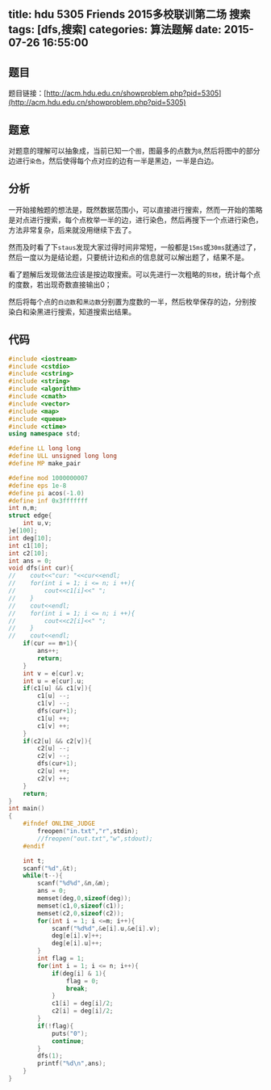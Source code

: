 title: hdu 5305 Friends 2015多校联训第二场 搜索
tags: [dfs,搜索]
categories: 算法题解
date: 2015-07-26 16:55:00
---

## 题目

题目链接：[http://acm.hdu.edu.cn/showproblem.php?pid=5305](http://acm.hdu.edu.cn/showproblem.php?pid=5305)

## 题意

对题意的理解可以抽象成，当前已知一个`图`，图最多的点数为`8`,然后将图中的部分边进行`染色`，然后使得每个点对应的边有一半是黑边，一半是白边。

## 分析

一开始接触题的想法是，既然数据范围小，可以直接进行搜索，然而一开始的策略是对点进行搜索，每个点枚举一半的边，进行染色，然后再搜下一个点进行染色，方法非常复杂，后来就没用继续下去了。

然而及时看了下`staus`发现大家过得时间非常短，一般都是`15ms`或`30ms`就通过了，然后一度以为是结论题，只要统计边和点的信息就可以解出题了，结果不是。

看了题解后发现做法应该是按边取搜索。可以先进行一次粗略的`剪枝`，统计每个点的度数，若出现奇数直接输出0；

然后将每个点的`白边数`和`黑边数`分别置为度数的一半，然后枚举保存的边，分别按染白和染黑进行搜索，知道搜索出结果。

## 代码
```cpp
#include <iostream>
#include <cstdio>
#include <cstring>
#include <string>
#include <algorithm>
#include <cmath>
#include <vector>
#include <map>
#include <queue>
#include <ctime>
using namespace std;

#define LL long long
#define ULL unsigned long long
#define MP make_pair

#define mod 1000000007
#define eps 1e-8
#define pi acos(-1.0)
#define inf 0x3fffffff
int n,m;
struct edge{
    int u,v;
}e[100];
int deg[10];
int c1[10];
int c2[10];
int ans = 0;
void dfs(int cur){
//    cout<<"cur: "<<cur<<endl;
//    for(int i = 1; i <= n; i ++){
//        cout<<c1[i]<<" ";
//    }
//    cout<<endl;
//    for(int i = 1; i <= n; i ++){
//        cout<<c2[i]<<" ";
//    }
//    cout<<endl;    
    if(cur == m+1){
        ans++;
        return;
    }
    int v = e[cur].v;
    int u = e[cur].u;
    if(c1[u] && c1[v]){
        c1[u] --;
        c1[v] --;
        dfs(cur+1);
        c1[u] ++;
        c1[v] ++;
    }
    if(c2[u] && c2[v]){
        c2[u] --;
        c2[v] --;
        dfs(cur+1);
        c2[u] ++;
        c2[v] ++;
    }
    return;
}
int main()
{
    #ifndef ONLINE_JUDGE
        freopen("in.txt","r",stdin);
        //freopen("out.txt","w",stdout);
    #endif

    int t;
    scanf("%d",&t);
    while(t--){
        scanf("%d%d",&n,&m);
        ans = 0;
        memset(deg,0,sizeof(deg));
        memset(c1,0,sizeof(c1));
        memset(c2,0,sizeof(c2));
        for(int i = 1; i <=m; i++){
            scanf("%d%d",&e[i].u,&e[i].v);
            deg[e[i].v]++;
            deg[e[i].u]++;
        }    
        int flag = 1;
        for(int i = 1; i <= n; i++){
            if(deg[i] & 1){
                flag = 0;
                break;
            }
            c1[i] = deg[i]/2;
            c2[i] = deg[i]/2;
        }
        if(!flag){
            puts("0");
            continue;
        }
        dfs(1);
        printf("%d\n",ans);
    }
} 
```    